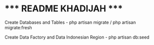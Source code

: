# *** README KHADIJAH ***


Create Databases and Tables
    - php artisan migrate / php artisan migrate:fresh 

Create Data Factory and Data Indonesian Region
    - php artisan db:seed 

